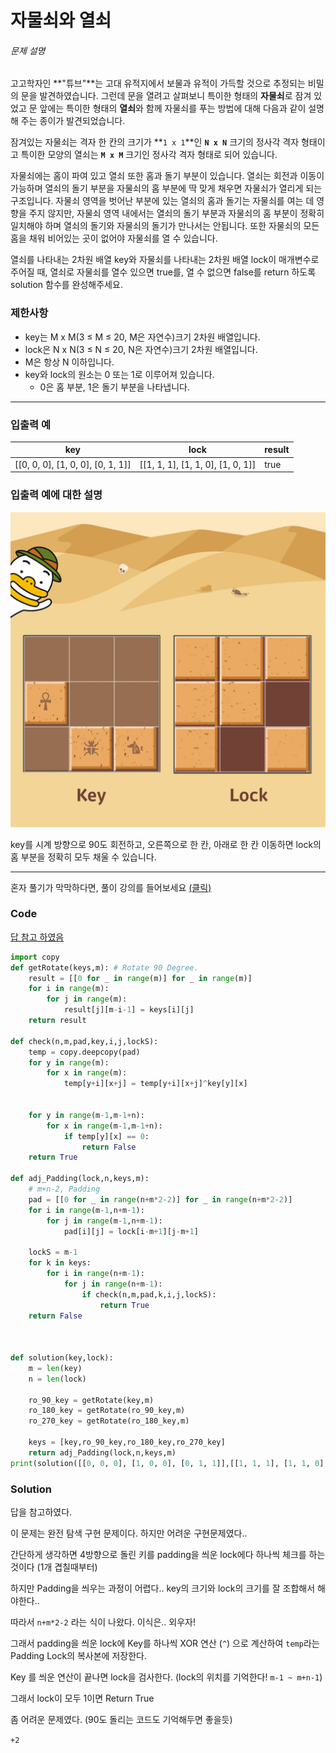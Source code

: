 # 자물쇠와 열쇠

###### 문제 설명

고고학자인 **"튜브"**는 고대 유적지에서 보물과 유적이 가득할 것으로 추정되는 비밀의 문을 발견하였습니다. 그런데 문을 열려고 살펴보니 특이한 형태의 **자물쇠**로 잠겨 있었고 문 앞에는 특이한 형태의 **열쇠**와 함께 자물쇠를 푸는 방법에 대해 다음과 같이 설명해 주는 종이가 발견되었습니다.

잠겨있는 자물쇠는 격자 한 칸의 크기가 **`1 x 1`**인 **`N x N`** 크기의 정사각 격자 형태이고 특이한 모양의 열쇠는 **`M x M`** 크기인 정사각 격자 형태로 되어 있습니다.

자물쇠에는 홈이 파여 있고 열쇠 또한 홈과 돌기 부분이 있습니다. 열쇠는 회전과 이동이 가능하며 열쇠의 돌기 부분을 자물쇠의 홈 부분에 딱 맞게 채우면 자물쇠가 열리게 되는 구조입니다. 자물쇠 영역을 벗어난 부분에 있는 열쇠의 홈과 돌기는 자물쇠를 여는 데 영향을 주지 않지만, 자물쇠 영역 내에서는 열쇠의 돌기 부분과 자물쇠의 홈 부분이 정확히 일치해야 하며 열쇠의 돌기와 자물쇠의 돌기가 만나서는 안됩니다. 또한 자물쇠의 모든 홈을 채워 비어있는 곳이 없어야 자물쇠를 열 수 있습니다.

열쇠를 나타내는 2차원 배열 key와 자물쇠를 나타내는 2차원 배열 lock이 매개변수로 주어질 때, 열쇠로 자물쇠를 열수 있으면 true를, 열 수 없으면 false를 return 하도록 solution 함수를 완성해주세요.

### 제한사항

- key는 M x M(3 ≤ M ≤ 20, M은 자연수)크기 2차원 배열입니다.
- lock은 N x N(3 ≤ N ≤ 20, N은 자연수)크기 2차원 배열입니다.
- M은 항상 N 이하입니다.
- key와 lock의 원소는 0 또는 1로 이루어져 있습니다.
  - 0은 홈 부분, 1은 돌기 부분을 나타냅니다.

------

### 입출력 예

| key                               | lock                              | result |
| --------------------------------- | --------------------------------- | ------ |
| [[0, 0, 0], [1, 0, 0], [0, 1, 1]] | [[1, 1, 1], [1, 1, 0], [1, 0, 1]] | true   |

### 입출력 예에 대한 설명

![자물쇠.jpg](figure/README/79f2f473-5d13-47b9-96e0-a10e17b7d49a.jpg)

key를 시계 방향으로 90도 회전하고, 오른쪽으로 한 칸, 아래로 한 칸 이동하면 lock의 홈 부분을 정확히 모두 채울 수 있습니다.

------

혼자 풀기가 막막하다면, 풀이 강의를 들어보세요 [(클릭)](https://programmers.co.kr/learn/courses/10336?utm_source=programmers&utm_medium=test_course10336&utm_campaign=course_10336)

### Code

[답 참고 하였음](https://medium.com/@dltkddud4403/2020-%EC%B9%B4%EC%B9%B4%EC%98%A4-%EB%B8%94%EB%9D%BC%EC%9D%B8%EB%93%9C-%EC%BD%94%EB%94%A9%ED%85%8C%EC%8A%A4%ED%8A%B8-%EC%9E%90%EB%AC%BC%EC%87%A0%EC%99%80-%EC%97%B4%EC%87%A0-47c2846da576)

```Python
import copy
def getRotate(keys,m): # Rotate 90 Degree.
    result = [[0 for _ in range(m)] for _ in range(m)]
    for i in range(m):
        for j in range(m):
            result[j][m-i-1] = keys[i][j]
    return result

def check(n,m,pad,key,i,j,lockS):
    temp = copy.deepcopy(pad)
    for y in range(m):
        for x in range(m):
            temp[y+i][x+j] = temp[y+i][x+j]^key[y][x]
    
    
    for y in range(m-1,m-1+n):
        for x in range(m-1,m-1+n):
            if temp[y][x] == 0:
                return False
    return True

def adj_Padding(lock,n,keys,m):
    # m+n-2, Padding
    pad = [[0 for _ in range(n+m*2-2)] for _ in range(n+m*2-2)]
    for i in range(m-1,n+m-1):
        for j in range(m-1,n+m-1):
            pad[i][j] = lock[i-m+1][j-m+1]
    
    lockS = m-1
    for k in keys:
        for i in range(n+m-1):
            for j in range(n+m-1):
                if check(n,m,pad,k,i,j,lockS):
                    return True
    return False
                    


def solution(key,lock):
    m = len(key)
    n = len(lock)
    
    ro_90_key = getRotate(key,m)
    ro_180_key = getRotate(ro_90_key,m)
    ro_270_key = getRotate(ro_180_key,m)

    keys = [key,ro_90_key,ro_180_key,ro_270_key]
    return adj_Padding(lock,n,keys,m)
print(solution([[0, 0, 0], [1, 0, 0], [0, 1, 1]],[[1, 1, 1], [1, 1, 0], [1, 0, 1]]))
```

### Solution

답을 참고하였다.

이 문제는 완전 탐색 구현 문제이다. 하지만 어려운 구현문제였다..

간단하게 생각하면 4방향으로 돌린 키를 padding을 씌운 lock에다 하나씩 체크를 하는 것이다 (1개 겹칠때부터)

하지만 Padding을 씌우는 과정이 어렵다.. key의 크기와 lock의 크기를 잘 조합해서 해야한다..

따라서 `n+m*2-2` 라는 식이 나왔다. 이식은.. 외우자!

그래서 padding을 씌운 lock에 Key를 하나씩 XOR 연산 (`^`) 으로 계산하여 `temp`라는 Padding Lock의 복사본에 저장한다.

Key 를 씌운 연산이 끝나면 lock을 검사한다. (lock의 위치를 기억한다! `m-1 ~ m+n-1`)

그래서 lock이 모두 1이면 Return True

좀 어려운 문제였다. (90도 돌리는 코드도 기억해두면 좋을듯)

`+2`